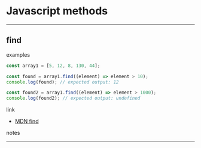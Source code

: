 # Javascript methods

---

## find

examples

```javascript
const array1 = [5, 12, 8, 130, 44];

const found = array1.find((element) => element > 10);
console.log(found); // expected output: 12

const found2 = array1.find((element) => element > 1000);
console.log(found2); // expected output: undefined
```

link

- [MDN find](https://developer.mozilla.org/ja/docs/Web/JavaScript/Reference/Global_Objects/Array/find)

notes

---
